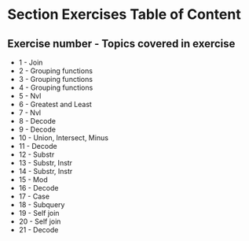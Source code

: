 # Section Exercises Table of Content
## Exercise number - Topics covered in exercise 
* 1  - Join 
* 2  - Grouping functions
* 3  - Grouping functions
* 4  - Grouping functions
* 5  - Nvl 
* 6  - Greatest and Least
* 7  - Nvl
* 8  - Decode
* 9  - Decode 
* 10 - Union, Intersect, Minus
* 11 - Decode
* 12 - Substr
* 13 - Substr, Instr
* 14 - Substr, Instr
* 15 - Mod 
* 16 - Decode 
* 17 - Case
* 18 - Subquery
* 19 - Self join
* 20 - Self join
* 21 - Decode

